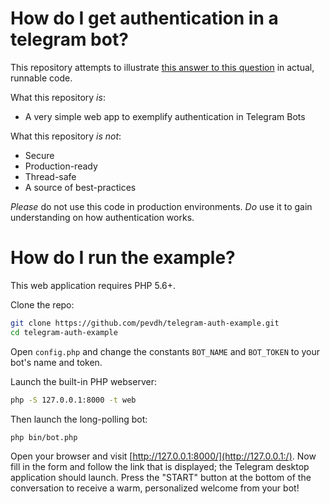 # How do I get authentication in a telegram bot?

This repository attempts to illustrate [this answer to this question](https://stackoverflow.com/questions/31042219/how-do-i-get-authentication-in-a-telegram-bot/31212577#31212577)
in actual, runnable code.

What this repository *is*:
    
- A very simple web app to exemplify authentication in Telegram Bots

What this repository *is not*:

- Secure
- Production-ready
- Thread-safe
- A source of best-practices

*Please* do not use this code in production environments. *Do* use it to gain understanding on how
authentication works.

# How do I run the example?
This web application requires PHP 5.6+.

Clone the repo:
```bash
git clone https://github.com/pevdh/telegram-auth-example.git
cd telegram-auth-example
```

Open `config.php` and change the constants `BOT_NAME` and `BOT_TOKEN` to your bot's 
name and token.

Launch the built-in PHP webserver:
```bash
php -S 127.0.0.1:8000 -t web
```

Then launch the long-polling bot:
```bash
php bin/bot.php
```

Open your browser and visit [http://127.0.0.1:8000/](http://127.0.0.1:/). Now fill in the form
and follow the link that is displayed; the Telegram desktop application should launch. Press the
"START" button at the bottom of the conversation to receive a warm, personalized welcome from your bot!
